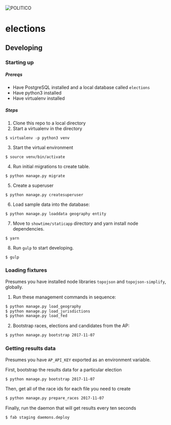 ![POLITICO](https://rawgithub.com/The-Politico/src/master/images/logo/badge.png)

# elections


## Developing

### Starting up

##### Prereqs
 - Have PostgreSQL installed and a local database called `elections`
 - Have python3 installed
 - Have virtualenv installed

##### Steps

1. Clone this repo to a local directory
2. Start a virtualenv in the directory

  ```
  $ virtualenv -p python3 venv
  ```

3. Start the virtual environment

  ```
  $ source venv/bin/activate
  ```

4. Run initial migrations to create table.

  ```
  $ python manage.py migrate
  ```

5. Create a superuser

  ```
  $ python manage.py createsuperuser
  ```

6. Load sample data into the database:

  ```
  $ python manage.py loaddata geography entity
  ```

7. Move to `showtime/staticapp` directory and yarn install node dependencies.

  ```
  $ yarn
  ```

8. Run `gulp` to start developing.

  ```
  $ gulp
  ```

### Loading fixtures

Presumes you have installed node libraries `topojson` and `topojson-simplify`, globally.

1. Run these management commands in sequence:

  ```bash
  $ python manage.py load_geography
  $ python manage.py load_jurisdictions
  $ python manage.py load_fed
  ```

2. Bootstrap races, elections and candidates from the AP:

  ```bash
  $ python manage.py bootstrap 2017-11-07
  ```


### Getting results data

Presumes you have `AP_API_KEY` exported as an environment variable.

First, bootstrap the results data for a particular election

```bash
$ python manage.py bootstrap 2017-11-07
```

Then, get all of the race ids for each file you need to create

```bash
$ python manage.py prepare_races 2017-11-07
```

Finally, run the daemon that will get results every ten seconds

```bash
$ fab staging daemons.deploy
```
